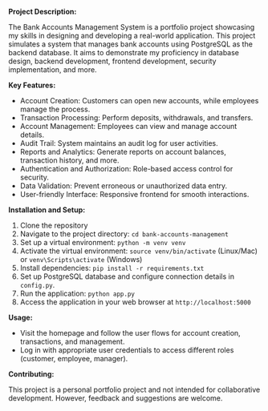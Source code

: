 **Project Description:**

The Bank Accounts Management System is a portfolio project showcasing my skills in designing and developing a real-world application. This project simulates a system that manages bank accounts using PostgreSQL as the backend database. It aims to demonstrate my proficiency in database design, backend development, frontend development, security implementation, and more.

**Key Features:**

- Account Creation: Customers can open new accounts, while employees manage the process.
- Transaction Processing: Perform deposits, withdrawals, and transfers.
- Account Management: Employees can view and manage account details.
- Audit Trail: System maintains an audit log for user activities.
- Reports and Analytics: Generate reports on account balances, transaction history, and more.
- Authentication and Authorization: Role-based access control for security.
- Data Validation: Prevent erroneous or unauthorized data entry.
- User-friendly Interface: Responsive frontend for smooth interactions.

**Installation and Setup:**

1. Clone the repository
2. Navigate to the project directory: `cd bank-accounts-management`
3. Set up a virtual environment: `python -m venv venv`
4. Activate the virtual environment: `source venv/bin/activate` (Linux/Mac) or `venv\Scripts\activate` (Windows)
5. Install dependencies: `pip install -r requirements.txt`
6. Set up PostgreSQL database and configure connection details in `config.py`.
7. Run the application: `python app.py`
8. Access the application in your web browser at `http://localhost:5000`

**Usage:**

- Visit the homepage and follow the user flows for account creation, transactions, and management.
- Log in with appropriate user credentials to access different roles (customer, employee, manager).

**Contributing:**

This project is a personal portfolio project and not intended for collaborative development. However, feedback and suggestions are welcome.













































